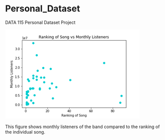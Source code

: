 # Personal_Dataset
DATA 115 Personal Dataset Project


![Ranking of Song vs Monthly Listeners](https://raw.githubusercontent.com/jeb199/Personal_Dataset/master/Music_DataChart.png)

This figure shows monthly listeners of the band compared to the ranking of the individual song.
